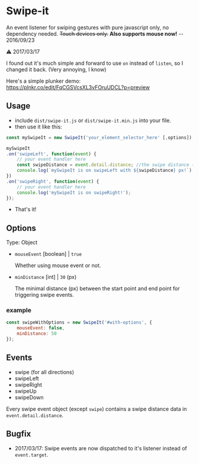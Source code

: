 # Swipe-it

An event listener for swiping gestures with pure javascript only, no dependency needed.
~~Touch devices only.~~
**Also supports mouse now!** -- 2016/09/23

:warning: 2017/03/17

I found out it's much simple and forward to use `on` instead of `listen`,
so I changed it back.
(Very annoying, I know)

Here's a simple plunker demo:
https://plnkr.co/edit/FqCGSVcsXL3vFOruUDCL?p=preview

## Usage

 - include `dist/swipe-it.js` or `dist/swipe-it.min.js` into your file.
 - then use it like this:

```js
const mySwipeIt = new SwipeIt('your_element_selector_here' [,options]);

mySwipeIt
.on('swipeLeft', function(event) {
    // your event handler here
    const swipeDistance = event.detail.distance; //the swipe distance (px)
    console.log(`mySwipeIt is on swipeLeft with ${swipeDistance} px!`);
})
.on('swipeRight', function(event) {
    // your event handler here
    console.log('mySwipeIt is on swipeRight!');
});
```
- That's it!

## Options
Type: Object

- `mouseEvent` [boolean] | `true`

    Whether using mouse event or not.

-  `minDistance` [int] | `30` (px)

    The minimal distance (px) between the start point and end point for triggering swipe events.

### example
```js
const swipeWithOptions = new SwipeIt('#with-options', {
    mouseEvent: false,
    minDistance: 50
});
```


## Events
- swipe (for all directions)
- swipeLeft
- swipeRight
- swipeUp
- swipeDown

Every swipe event object (except `swipe`) contains a swipe distance data in `event.detail.distance`.

## Bugfix
- 2017/03/17: Swipe events are now dispatched to it's listener instead of `event.target`.
